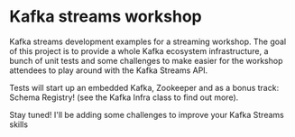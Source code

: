 # Kafka streams workshop

Kafka streams development examples for a streaming workshop. The goal of this project is to provide a whole Kafka ecosystem infrastructure, a bunch of unit tests and some challenges to make easier for the workshop attendees to play around with the Kafka Streams API.

Tests will start up an embedded Kafka, Zookeeper and as a bonus track: Schema Registry! (see the Kafka Infra class to find out more).

Stay tuned! I'll be adding some challenges to improve your Kafka Streams skills



